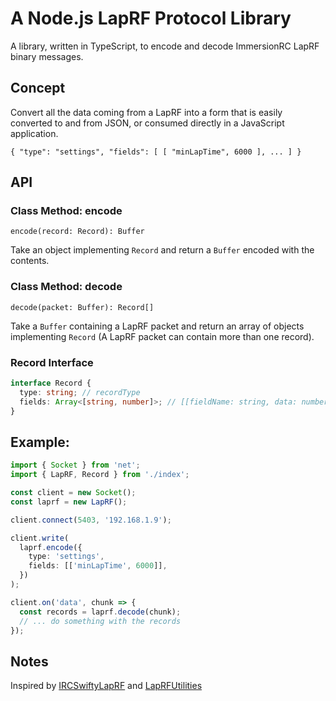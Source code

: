 # A Node.js LapRF Protocol Library

A library, written in TypeScript, to encode and decode ImmersionRC LapRF binary messages.

## Concept

Convert all the data coming from a LapRF into a form that is easily converted to
and from JSON, or consumed directly in a JavaScript application.

```
{ "type": "settings", "fields": [ [ "minLapTime", 6000 ], ... ] }
```

## API

### Class Method: encode

`encode(record: Record): Buffer`

Take an object implementing `Record` and return a `Buffer` encoded with the contents.

### Class Method: decode

`decode(packet: Buffer): Record[]`

Take a `Buffer` containing a LapRF packet and return an array of objects implementing
`Record` (A LapRF packet can contain more than one record).

### Record Interface

```typescript
interface Record {
  type: string; // recordType
  fields: Array<[string, number]>; // [[fieldName: string, data: number], ...]
}
```

## Example:

```typescript
import { Socket } from 'net';
import { LapRF, Record } from './index';

const client = new Socket();
const laprf = new LapRF();

client.connect(5403, '192.168.1.9');

client.write(
  laprf.encode({
    type: 'settings',
    fields: [['minLapTime', 6000]],
  })
);

client.on('data', chunk => {
  const records = laprf.decode(chunk);
  // ... do something with the records
});
```

## Notes

Inspired by [IRCSwiftyLapRF](https://github.com/hydrafpv/irc-swifty-laprf) and
[LapRFUtilities](https://github.com/ImmersionRC/LapRFUtilities)
